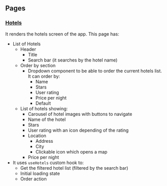 ## Pages

### [Hotels](https://github.com/migue02/hotels-list-miguelmorales/tree/main/src/pages/Hotels)

It renders the hotels screen of the app. This page has:

-   List of Hotels
    -   Header
        -   Title
        -   Search bar (it searches by the hotel name)
    -   Order by section
        -   Dropdown component to be able to order the current hotels list. It can order by:
            -   Name
            -   Stars
            -   User rating
            -   Price per night
            -   Default
    -   List of hotels showing:
        -   Carousel of hotel images with buttons to navigate
        -   Name of the hotel
        -   Stars
        -   User rating with an icon depending of the rating
        -   Location
            -   Address
            -   City
            -   Clickable icon which opens a map
        -   Price per night
-   It uses `useHotels` custom hook to:
    -   Get the filtered hotel list (filtered by the search bar)
    -   Initial loading state
    -   Order action
